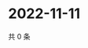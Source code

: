 # 2022-11-11

共 0 条

<!-- BEGIN WEIBO -->
<!-- 最后更新时间 Fri Nov 11 2022 11:26:47 GMT+0800 (China Standard Time) -->

<!-- END WEIBO -->
